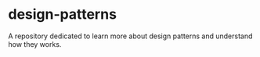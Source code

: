 # design-patterns
A repository dedicated to learn more about design patterns and understand how they works.
